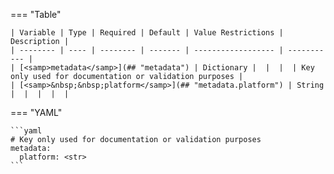 <!--
  ~ Copyright (c) 2023-2024 Arista Networks, Inc.
  ~ Use of this source code is governed by the Apache License 2.0
  ~ that can be found in the LICENSE file.
  -->
=== "Table"

    | Variable | Type | Required | Default | Value Restrictions | Description |
    | -------- | ---- | -------- | ------- | ------------------ | ----------- |
    | [<samp>metadata</samp>](## "metadata") | Dictionary |  |  |  | Key only used for documentation or validation purposes |
    | [<samp>&nbsp;&nbsp;platform</samp>](## "metadata.platform") | String |  |  |  |  |

=== "YAML"

    ```yaml
    # Key only used for documentation or validation purposes
    metadata:
      platform: <str>
    ```
